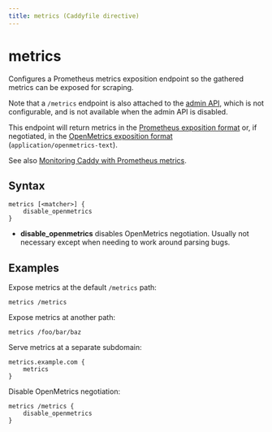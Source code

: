 ```yaml
---
title: metrics (Caddyfile directive)
---
```


# metrics

Configures a Prometheus metrics exposition endpoint so the gathered metrics can
be exposed for scraping.

Note that a `/metrics` endpoint is also attached to the [admin API](/docs/api),
which is not configurable, and is not available when the admin API is disabled.

This endpoint will return metrics in the [Prometheus exposition format](https://prometheus.io/docs/instrumenting/exposition_formats/#text-based-format)
or, if negotiated, in the [OpenMetrics exposition format](https://pkg.go.dev/github.com/prometheus/client_golang@v1.9.0/prometheus/promhttp#HandlerOpts)
(`application/openmetrics-text`).

See also [Monitoring Caddy with Prometheus metrics](/docs/metrics).

## Syntax

```caddy-d
metrics [<matcher>] {
	disable_openmetrics
}
```

- **disable_openmetrics** disables OpenMetrics negotiation. Usually not 
  necessary except when needing to work around parsing bugs.

## Examples

Expose metrics at the default `/metrics` path:

```caddy-d
metrics /metrics
```

Expose metrics at another path:

```caddy-d
metrics /foo/bar/baz
```

Serve metrics at a separate subdomain:

```caddy
metrics.example.com {
	metrics
}
```

Disable OpenMetrics negotiation:

```caddy-d
metrics /metrics {
	disable_openmetrics
}
```
